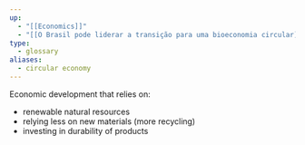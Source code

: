 ```yaml
---
up:
  - "[[Economics]]"
  - "[[O Brasil pode liderar a transição para uma bioeconomia circular]]"
type:
  - glossary
aliases:
  - circular economy
---
```

Economic development that relies on:
- renewable natural resources
- relying less on new materials (more recycling)
- investing in durability of products